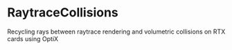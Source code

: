 # RaytraceCollisions
Recycling rays between raytrace rendering and volumetric collisions on RTX cards using OptiX